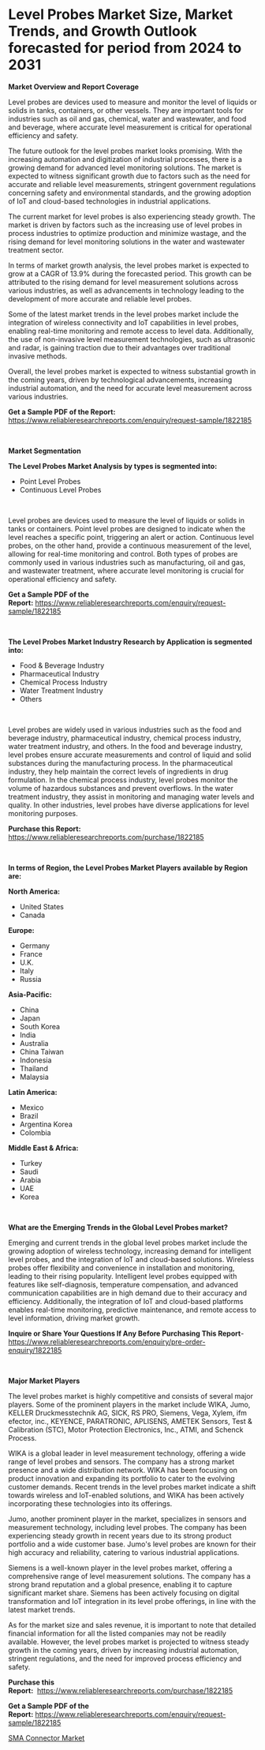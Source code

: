 <p><h1>Level Probes Market Size, Market Trends, and Growth Outlook forecasted for period from 2024 to 2031</h1></p><p><strong>Market Overview and Report Coverage</strong></p>
<p><p>Level probes are devices used to measure and monitor the level of liquids or solids in tanks, containers, or other vessels. They are important tools for industries such as oil and gas, chemical, water and wastewater, and food and beverage, where accurate level measurement is critical for operational efficiency and safety.</p><p>The future outlook for the level probes market looks promising. With the increasing automation and digitization of industrial processes, there is a growing demand for advanced level monitoring solutions. The market is expected to witness significant growth due to factors such as the need for accurate and reliable level measurements, stringent government regulations concerning safety and environmental standards, and the growing adoption of IoT and cloud-based technologies in industrial applications.</p><p>The current market for level probes is also experiencing steady growth. The market is driven by factors such as the increasing use of level probes in process industries to optimize production and minimize wastage, and the rising demand for level monitoring solutions in the water and wastewater treatment sector.</p><p>In terms of market growth analysis, the level probes market is expected to grow at a CAGR of 13.9% during the forecasted period. This growth can be attributed to the rising demand for level measurement solutions across various industries, as well as advancements in technology leading to the development of more accurate and reliable level probes.</p><p>Some of the latest market trends in the level probes market include the integration of wireless connectivity and IoT capabilities in level probes, enabling real-time monitoring and remote access to level data. Additionally, the use of non-invasive level measurement technologies, such as ultrasonic and radar, is gaining traction due to their advantages over traditional invasive methods.</p><p>Overall, the level probes market is expected to witness substantial growth in the coming years, driven by technological advancements, increasing industrial automation, and the need for accurate level measurement across various industries.</p></p>
<p><strong>Get a Sample PDF of the Report:</strong> <a href="https://www.reliableresearchreports.com/enquiry/request-sample/1822185">https://www.reliableresearchreports.com/enquiry/request-sample/1822185</a></p>
<p>&nbsp;</p>
<p><strong>Market Segmentation</strong></p>
<p><strong>The Level Probes Market Analysis by types is segmented into:</strong></p>
<p><ul><li>Point Level Probes</li><li>Continuous Level Probes</li></ul></p>
<p>&nbsp;</p>
<p><p>Level probes are devices used to measure the level of liquids or solids in tanks or containers. Point level probes are designed to indicate when the level reaches a specific point, triggering an alert or action. Continuous level probes, on the other hand, provide a continuous measurement of the level, allowing for real-time monitoring and control. Both types of probes are commonly used in various industries such as manufacturing, oil and gas, and wastewater treatment, where accurate level monitoring is crucial for operational efficiency and safety.</p></p>
<p><strong>Get a Sample PDF of the Report:</strong>&nbsp;<a href="https://www.reliableresearchreports.com/enquiry/request-sample/1822185">https://www.reliableresearchreports.com/enquiry/request-sample/1822185</a></p>
<p>&nbsp;</p>
<p><strong>The Level Probes Market Industry Research by Application is segmented into:</strong></p>
<p><ul><li>Food & Beverage Industry</li><li>Pharmaceutical Industry</li><li>Chemical Process Industry</li><li>Water Treatment Industry</li><li>Others</li></ul></p>
<p>&nbsp;</p>
<p><p>Level probes are widely used in various industries such as the food and beverage industry, pharmaceutical industry, chemical process industry, water treatment industry, and others. In the food and beverage industry, level probes ensure accurate measurements and control of liquid and solid substances during the manufacturing process. In the pharmaceutical industry, they help maintain the correct levels of ingredients in drug formulation. In the chemical process industry, level probes monitor the volume of hazardous substances and prevent overflows. In the water treatment industry, they assist in monitoring and managing water levels and quality. In other industries, level probes have diverse applications for level monitoring purposes.</p></p>
<p><strong>Purchase this Report:</strong>&nbsp; <a href="https://www.reliableresearchreports.com/purchase/1822185">https://www.reliableresearchreports.com/purchase/1822185</a></p>
<p>&nbsp;</p>
<p><strong>In terms of Region, the Level Probes Market Players available by Region are:</strong></p>
<p>
    <p> <strong> North America: </strong>
        <ul>
            <li>United States</li>
            <li>Canada</li>
        </ul>
        </p> 
    <p> <strong> Europe: </strong>
        <ul>
            <li>Germany</li>
            <li>France</li>
            <li>U.K.</li>
            <li>Italy</li>
            <li>Russia</li>
        </ul>
        </p> 
    <p> <strong> Asia-Pacific: </strong>
        <ul>
            <li>China</li>
            <li>Japan</li>
            <li>South Korea</li>
            <li>India</li>
            <li>Australia</li>
            <li>China Taiwan</li>
            <li>Indonesia</li>
            <li>Thailand</li>
            <li>Malaysia</li>
        </ul>
        </p> 
    <p> <strong> Latin America: </strong>
        <ul>
            <li>Mexico</li>
            <li>Brazil</li>
            <li>Argentina Korea</li>
            <li>Colombia</li>
        </ul>
        </p> 
    <p> <strong> Middle East & Africa: </strong>
        <ul>
            <li>Turkey</li>
            <li>Saudi</li>
            <li>Arabia</li>
            <li>UAE</li>
            <li>Korea</li>
        </ul>
    </p>
    </p>
<p>&nbsp;</p>
<p><strong>What are the Emerging Trends in the Global Level Probes market?</strong></p>
<p><p>Emerging and current trends in the global level probes market include the growing adoption of wireless technology, increasing demand for intelligent level probes, and the integration of IoT and cloud-based solutions. Wireless probes offer flexibility and convenience in installation and monitoring, leading to their rising popularity. Intelligent level probes equipped with features like self-diagnosis, temperature compensation, and advanced communication capabilities are in high demand due to their accuracy and efficiency. Additionally, the integration of IoT and cloud-based platforms enables real-time monitoring, predictive maintenance, and remote access to level information, driving market growth.</p></p>
<p><strong>Inquire or Share Your Questions If Any Before Purchasing This Report</strong>- <a href="https://www.reliableresearchreports.com/enquiry/pre-order-enquiry/1822185">https://www.reliableresearchreports.com/enquiry/pre-order-enquiry/1822185</a></p>
<p>&nbsp;</p>
<p><strong>Major Market Players</strong></p>
<p><p>The level probes market is highly competitive and consists of several major players. Some of the prominent players in the market include WIKA, Jumo, KELLER Druckmesstechnik AG, SICK, RS PRO, Siemens, Vega, Xylem, ifm efector, inc., KEYENCE, PARATRONIC, APLISENS, AMETEK Sensors, Test & Calibration (STC), Motor Protection Electronics, Inc., ATMI, and Schenck Process.</p><p>WIKA is a global leader in level measurement technology, offering a wide range of level probes and sensors. The company has a strong market presence and a wide distribution network. WIKA has been focusing on product innovation and expanding its portfolio to cater to the evolving customer demands. Recent trends in the level probes market indicate a shift towards wireless and IoT-enabled solutions, and WIKA has been actively incorporating these technologies into its offerings.</p><p>Jumo, another prominent player in the market, specializes in sensors and measurement technology, including level probes. The company has been experiencing steady growth in recent years due to its strong product portfolio and a wide customer base. Jumo's level probes are known for their high accuracy and reliability, catering to various industrial applications.</p><p>Siemens is a well-known player in the level probes market, offering a comprehensive range of level measurement solutions. The company has a strong brand reputation and a global presence, enabling it to capture significant market share. Siemens has been actively focusing on digital transformation and IoT integration in its level probe offerings, in line with the latest market trends.</p><p>As for the market size and sales revenue, it is important to note that detailed financial information for all the listed companies may not be readily available. However, the level probes market is projected to witness steady growth in the coming years, driven by increasing industrial automation, stringent regulations, and the need for improved process efficiency and safety.</p></p>
<p><strong>Purchase this Report:</strong>&nbsp;&nbsp;<a href="https://www.reliableresearchreports.com/purchase/1822185">https://www.reliableresearchreports.com/purchase/1822185</a></p>
<p></p>
<p><strong>Get a Sample PDF of the Report:</strong>&nbsp;<a href="https://www.reliableresearchreports.com/enquiry/request-sample/1822185">https://www.reliableresearchreports.com/enquiry/request-sample/1822185</a></p>
<p><p><a href="https://github.com/jsmusil/Market-Research-Report-List-1/blob/main/sma-connector-market.md">SMA Connector Market</a></p></p>